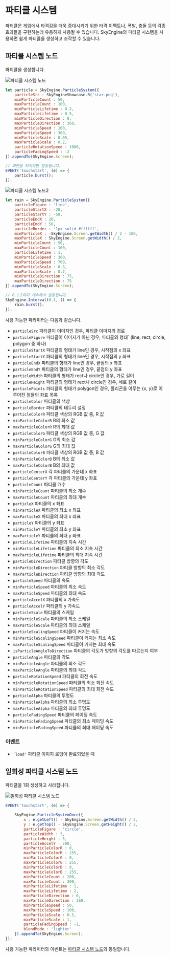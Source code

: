 # 파티클 시스템
파티클은 게임에서 타격감을 더욱 증대시키기 위한 타격 이펙트나, 폭발, 충돌 등의 각종 효과들을 구현하는데 유용하게 사용될 수 있습니다. SkyEngine의 파티클 시스템을 사용하면 쉽게 파티클을 생성하고 조작할 수 있습니다.

## 파티클 시스템 노드
파티클을 생성합니다.

![파티클 시스템 노드](https://raw.githubusercontent.com/Hanul/SkyEngine/master/DOC/Node/ParticleSystem/particlesystem.png)

```javascript
let particle = SkyEngine.ParticleSystem({
	particleSrc : SkyEngineShowcase.R('star.png'),
	minParticleCount : 50,
	maxParticleCount : 100,
	minParticleLifetime : 0.2,
	maxParticleLifetime : 0.5,
	minParticleDirection : 0,
	maxParticleDirection : 360,
	minParticleSpeed : 100,
	maxParticleSpeed : 300,
	minParticleScale : 0.05,
	maxParticleScale : 0.2,
	particleRotationSpeed : 1000,
	particleFadingSpeed : -2
}).appendTo(SkyEngine.Screen);

// 화면을 터치하면 발동됩니다.
EVENT('touchstart', (e) => {
	particle.burst();
});
```

![파티클 시스템 노드2](https://raw.githubusercontent.com/Hanul/SkyEngine/master/DOC/Node/ParticleSystem/particlesystem2.png)

```javascript
let rain = SkyEngine.ParticleSystem({
	particleFigure : 'line',
	particleStartX : -20,
	particleStartY : -50,
	particleEndX : 20,
	particleEndY : 50,
	particleBorder : '1px solid #ffffff',
	minParticleX : -SkyEngine.Screen.getWidth() / 2 - 100,
	maxParticleX : SkyEngine.Screen.getWidth() / 2,
	minParticleCount : 50,
	maxParticleCount : 100,
	particleLifetime : 1,
	minParticleSpeed : 300,
	maxParticleSpeed : 700,
	minParticleScale : 0.3,
	maxParticleScale : 0.7,
	minParticleDirection : 75,
	maxParticleDirection : 75
}).appendTo(SkyEngine.Screen);

// 0.1초마다 계속해서 발동됩니다.
SkyEngine.Interval(0.1, () => {
	rain.burst();
});
```

사용 가능한 파라미터는 다음과 같습니다.
- `particleSrc` 파티클이 이미지인 경우, 파티클 이미지의 경로
- `particleFigure` 파티클이 이미지가 아닌 경우, 파티클의 형태` (line, rect, circle, polygon 중 하나)
- `particleStartX` 파티클의 형태가 line인 경우, 시작점의 x 좌표
- `particleStartY` 파티클의 형태가 line인 경우, 시작점의 y 좌표
- `particleEndX` 파티클의 형태가 line인 경우, 끝점의 x 좌표
- `particleEndY` 파티클의 형태가 line인 경우, 끝점의 y 좌표
- `particleWidth` 파티클의 형태가 rect나 circle인 경우, 가로 길이
- `particleHeight` 파티클의 형태가 rect나 circle인 경우, 세로 길이
- `particlePoints` 파티클의 형태가 polygon인 경우, 폴리곤을 이루는 {x, y}로 이루어진 점들의 좌표 목록
- `particleColor` 파티클의 색상
- `particleBorder` 파티클의 테두리 설정
- `particleColorR` 파티클 색상의 RGB 값 중, R 값
- `minParticleColorR` R의 최소 값
- `maxParticleColorR` R의 최대 값
- `particleColorG` 파티클 색상의 RGB 값 중, G 값
- `minParticleColorG` G의 최소 값
- `maxParticleColorG` G의 최대 값
- `particleColorB` 파티클 색상의 RGB 값 중, B 값
- `minParticleColorB` B의 최소 값
- `maxParticleColorB` B의 최대 값
- `particleCenterX` 각 파티클의 가운데 x 좌표
- `particleCenterY` 각 파티클의 가운데 y 좌표
- `particleCount` 파티클 개수
- `minParticleCount` 파티클의 최소 개수
- `maxParticleCount` 파티클의 최대 개수
- `particleX` 파티클의 x 좌표
- `minParticleX` 파티클의 최소 x 좌표
- `maxParticleX` 파티클의 최대 x 좌표
- `particleY` 파티클의 y 좌표
- `minParticleY` 파티클의 최소 y 좌표
- `maxParticleY` 파티클의 최대 y 좌표
- `particleLifetime` 파티클의 지속 시간
- `minParticleLifetime` 파티클의 최소 지속 시간
- `maxParticleLifetime` 파티클의 최대 지속 시간
- `particleDirection` 파티클 방향의 각도
- `minParticleDirection` 파티클 방향의 최소 각도
- `maxParticleDirection` 파티클 방향의 최대 각도
- `particleSpeed` 파티클의 속도
- `minParticleSpeed` 파티클의 최소 속도
- `maxParticleSpeed` 파티클의 최대 속도
- `particleAccelX` 파티클의 x 가속도
- `particleAccelY` 파티클의 y 가속도
- `particleScale` 파티클의 스케일
- `minParticleScale` 파티클의 최소 스케일
- `maxParticleScale` 파티클의 최대 스케일
- `particleScalingSpeed` 파티클이 커지는 속도
- `minParticleScalingSpeed` 파티클이 커지는 최소 속도
- `maxParticleScalingSpeed` 파티클이 커지는 최대 속도
- `isParticleAngleToDirection` 파티클의 각도가 방향의 각도를 따르는지 여부
- `particleAngle` 파티클의 각도
- `minParticleAngle` 파티클의 최소 각도
- `maxParticleAngle` 파티클의 최대 각도
- `particleRotationSpeed` 파티클의 회전 속도
- `minParticleRotationSpeed` 파티클의 최소 회전 속도
- `minParticleRotationSpeed` 파티클의 최대 회전 속도
- `particleAlpha` 파티클의 투명도
- `minParticleAlpha` 파티클의 최소 투명도
- `maxParticleAlpha` 파티클의 최대 투명도
- `particleFadingSpeed` 파티클의 페이딩 속도
- `minParticleFadingSpeed` 파티클의 최소 페이딩 속도
- `minParticleFadingSpeed` 파티클의 최대 페이딩 속도

### 이벤트
- `'load'` 파티클 이미지 로딩이 완료되었을 때

## 일회성 파티클 시스템 노드
파티클을 1회 생성하고 사라집니다.

![일회성 파티클 시스템 노드](https://raw.githubusercontent.com/Hanul/SkyEngine/master/DOC/Node/ParticleSystem/particlesystemonce.png)

```javascript
EVENT('touchstart', (e) => {
	
	SkyEngine.ParticleSystemOnce({
		x : e.getLeft() - SkyEngine.Screen.getWidth() / 2,
		y : e.getTop() - SkyEngine.Screen.getHeight() / 2,
		particleFigure : 'circle',
		particleWidth : 5,
		particleHeight : 5,
		particleAccelY : 200,
		minParticleColorR : 0,
		maxParticleColorR : 255,
		minParticleColorG : 0,
		maxParticleColorG : 255,
		minParticleColorB : 0,
		maxParticleColorB : 255,
		minParticleCount : 200,
		maxParticleCount : 300,
		minParticleLifetime : 1,
		maxParticleLifetime : 2,
		minParticleDirection : 0,
		maxParticleDirection : 360,
		minParticleSpeed : 50,
		maxParticleSpeed : 100,
		minParticleScale : 0.5,
		maxParticleScale : 1,
		particleFadingSpeed : -1,
		blendMode : 'lighter'
	}).appendTo(SkyEngine.Screen);
});
```

사용 가능한 파라미터와 이벤트는 [파티클 시스템 노드](#파티클-시스템-노드)와 동일합니다.